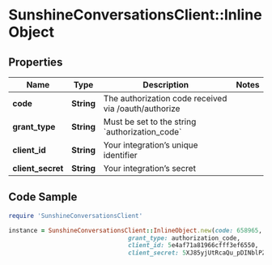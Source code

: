 # SunshineConversationsClient::InlineObject

## Properties

Name | Type | Description | Notes
------------ | ------------- | ------------- | -------------
**code** | **String** | The authorization code received via /oauth/authorize | 
**grant_type** | **String** | Must be set to the string &#x60;authorization_code&#x60; | 
**client_id** | **String** | Your integration’s unique identifier | 
**client_secret** | **String** | Your integration’s secret | 

## Code Sample

```ruby
require 'SunshineConversationsClient'

instance = SunshineConversationsClient::InlineObject.new(code: 658965,
                                 grant_type: authorization_code,
                                 client_id: 5e4af71a81966cfff3ef6550,
                                 client_secret: 5XJ85yjUtRcaQu_pDINblPZb)
```


